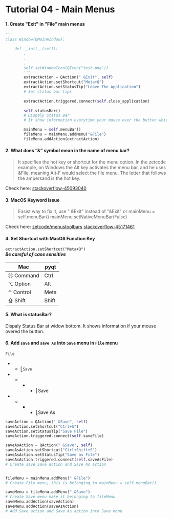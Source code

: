 # Tutorial 04 - Main Menus

#### 1. Create "Exit" in "File" main menus
```python
'''
class Window(QMainWindow):

    def __init__(self):
        .
        .
        .
        self.setWindowIcon(QIcon("test.png"))
        '''
        extractAction = QAction(" &Exit", self)
        extractAction.setShortcut("Meta+Q")
        extractAction.setStatusTip("Leave The Application")
        # Set status bar tips
        
        extractAction.triggered.connect(self.close_application)
        
        self.statusBar() 
        # Dispaly Status Bar
        # It show information everytime your mouse over the button which you "setStatusTip"

        mainMenu = self.menuBar()
        fileMenu = mainMenu.addMenu("&File")
        fileMenu.addAction(extractAction)
```

#### 2. What does “&” symbol mean in the name of menu bar?  
>It specifies the hot key or shortcut for the menu option.
In the zetcode example, on Windows the Alt key activates the menu bar,
and he uses &File, meaning Alt-F would select the file menu.
The letter that follows the ampersand is the hot key.

Check here: [stackoverflow-45093040](https://stackoverflow.com/a/45093040)  

#### 3. MacOS Keyword issue  
>Easist way to fix it, use " &Exit" instead of "&Exit"
or
mainMenu = self.menuBar()
mainMenu.setNativeMenuBar(False)

Check here:
[zetcode/menustoolbars](http://zetcode.com/gui/pyqt5/menustoolbars)
[stackoverflow-45171461](https://stackoverflow.com/a/45171461)

#### 4. Set Shortcut with MacOS Function Key  

`extractAction.setShortcut("Meta+Q")`  
__*Be careful of case sensitive*__  

|    Mac    |  pyqt |
|-----------|-------|
| ⌘ Command | Ctrl  |
| ⌥ Option  | Alt   |
| ⌃ Control | Meta  |
| ⇪ Shift   | Shift |

#### 5. What is statusBar?  
Dispaly Status Bar at widow bottom. It shows information if your mouse overed the button.


#### 6. Add `save` and `save As` into `Save` menu in `File` menu
`File`  
- - ⎣`Save`  
- - - - ⎜Save  
- - - - ⎣Save As  


```python
saveAction = QAction(" &Save", self)
saveAction.setShortcut("Ctrl+S")
saveAction.setStatusTip("Save File")
saveAction.triggered.connect(self.saveFile)

saveAsAction = QAction(" &Save", self)
saveAsAction.setShortcut("Ctrl+Shift+S")
saveAsAction.setStatusTip("Save as File")
saveAsAction.triggered.connect(self.saveAsFile)
# Create save Save action and Save As action


fileMenu = mainMenu.addMenu(" &File")
# Create File menu, this is belonging to mainMenu = self.menuBar()

saveMenu = fileMenu.addMenu(" &Save")
# Create Save menu make it belonging to fileMenu
saveMenu.addAction(saveAction)
saveMenu.addAction(saveAsAction)
# Add Save action and Save As action into Save menu
```
